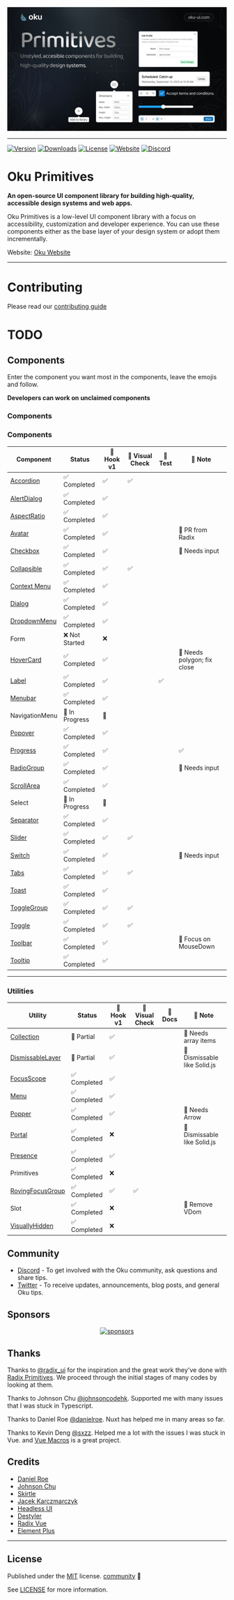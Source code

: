 <a href="https://oku-ui.com">
  <img alt="Oku UI hero image" src="https://github.com/oku-ui/primitives/blob/main/.github/assets/primitives-cover.png?raw=true"
</a>

---

<p>
  <a href="https://www.npmjs.com/package/@oku-ui/primitives"><img src="https://img.shields.io/npm/v/@oku-ui/primitives.svg?style=flat&colorA=18181B&colorB=28CF8D" alt="Version"></a>
  <a href="https://www.npmjs.com/package/@oku-ui/primitives"><img src="https://img.shields.io/npm/dm/@oku-ui/primitives.svg?style=flat&colorA=18181B&colorB=28CF8D" alt="Downloads"></a>
  <a href="https://github.com/oku-ui/primitives/tree/main/LICENSE"><img src="https://img.shields.io/github/license/nuxt/nuxt.svg?style=flat&colorA=18181B&colorB=28CF8D" alt="License"></a>
  <a href="https://primitives.oku-ui.com"><img src="https://img.shields.io/badge/Oku Primitives%20Docs-18181B?logo=nuxt.js" alt="Website"></a>
  <a href="https://chat.oku-ui.com"><img src="https://img.shields.io/badge/Oku%20Discord-18181B?logo=discord" alt="Discord"></a>
</p>

# Oku Primitives

**An open-source UI component library for building high-quality, accessible design systems and web apps.**

Oku Primitives is a low-level UI component library with a focus on accessibility, customization and developer experience. You can use these components either as the base layer of your design system or adopt them incrementally.

Website: [Oku Website](https://oku-ui.com)

---

# Contributing

Please read our [contributing guide](https://github.com/oku-ui/primitives/blob/master/CONTRIBUTING.md)

# TODO

## Components

Enter the component you want most in the components, leave the emojis and follow.

**Developers can work on unclaimed components**

### Components
### Components

| Component                                                                                       | Status       | 🔗 Hook v1 | 👀 Visual Check | 📄 Test | 📝 Note                        |
| ------------------------------------------------------------------------------------------------ | ------------ | ---------- | --------------- | ------- | ------------------------------ |
| [Accordion](https://vue-primitives.netlify.app/?path=/story/components-accordion--single)       | ✅ Completed | ✅         | ✅              |         |                                |
| [AlertDialog](https://vue-primitives.netlify.app/?path=/story/components-alertdialog--styled)   | ✅ Completed | ✅         |                 |         |                                |
| [AspectRatio](https://vue-primitives.netlify.app/?path=/story/components-aspectratio--styled)   | ✅ Completed | ✅         |                 |         |                                |
| [Avatar](https://vue-primitives.netlify.app/?path=/story/components-avatar--styled)             | ✅ Completed | ✅         |                 |         | 🔨 PR from Radix               |
| [Checkbox](https://vue-primitives.netlify.app/?path=/story/components-checkbox--styled)         | ✅ Completed | ✅         |                 |         | 🔧 Needs input                 |
| [Collapsible](https://vue-primitives.netlify.app/?path=/story/components-collapsible--styled)   | ✅ Completed | ✅         | ✅              |         |                                |
| [Context Menu](https://vue-primitives.netlify.app/?path=/story/components-contextmenu--styled)  | ✅ Completed | ✅         |                 |         |                                |
| [Dialog](https://vue-primitives.netlify.app/?path=/story/components-dialog--styled)             | ✅ Completed | ✅         |                 |         |                                |
| [DropdownMenu](https://vue-primitives.netlify.app/?path=/story/components-dropdownmenu--styled) | ✅ Completed | ✅         |                 |         |                                |
| Form                                                                                            | ❌ Not Started | ❌         |                 |         |                                |
| [HoverCard](https://vue-primitives.netlify.app/?path=/story/components-hovercard--chromatic)    | ✅ Completed | ✅         |                 |         | 🔧 Needs polygon; fix close    |
| [Label](https://vue-primitives.netlify.app/?path=/story/components-label--styled)               | ✅ Completed | ✅         |                 |     ✅    |                                |
| [Menubar](https://vue-primitives.netlify.app/?path=/story/components-menubar--styled)           | ✅ Completed | ✅         |                 |         |                                |
| NavigationMenu                                                                                  | 🚧 In Progress | 🚧         |                 |         |                                |
| [Popover](https://vue-primitives.netlify.app/?path=/story/components-popover--styled)           | ✅ Completed | ✅         |                 |         |                                |
| [Progress](https://vue-primitives.netlify.app/?path=/story/components-progress--styled)         | ✅ Completed | ✅         |                 |         | ✅                              |
| [RadioGroup](https://vue-primitives.netlify.app/?path=/story/components-radiogroup--styled)     | ✅ Completed | ✅         |                 |         | 🔧 Needs input                 |
| [ScrollArea](https://vue-primitives.netlify.app/?path=/story/components-scrollarea--basic)      | ✅ Completed | ✅         |                 |         |                                |
| Select                                                                                          | 🚧 In Progress | 🚧         |                 |         |                                |
| [Separator](https://vue-primitives.netlify.app/?path=/story/components-separator--styled)       | ✅ Completed | ✅         |                 |         |                                |
| [Slider](https://vue-primitives.netlify.app/?path=/story/components-slider--styled)             | ✅ Completed | ✅         | ✅              |         |                                |
| [Switch](https://vue-primitives.netlify.app/?path=/story/components-switch--styled)             | ✅ Completed | ✅         |                 |         | 🔧 Needs input                 |
| [Tabs](https://vue-primitives.netlify.app/?path=/story/components-tabs--styled)                 | ✅ Completed | ✅         | ✅              |         |                                |
| [Toast](https://vue-primitives.netlify.app/?path=/story/components-toast--styled)               | ✅ Completed | ✅         |                 |         |                                |
| [ToggleGroup](https://vue-primitives.netlify.app/?path=/story/components-togglegroup--single)   | ✅ Completed | ✅         | ✅              |         |                                |
| [Toggle](https://vue-primitives.netlify.app/?path=/story/components-toggle--styled)             | ✅ Completed | ✅         | ✅              |         |                                |
| [Toolbar](https://vue-primitives.netlify.app/?path=/story/components-toolbar--styled)           | ✅ Completed | ✅         |                 |         | 🔧 Focus on MouseDown          |
| [Tooltip](https://vue-primitives.netlify.app/?path=/story/components-tooltip--styled)           | ✅ Completed | ✅         |                 |         |                                |

---

### Utilities

| Utility                                                                                              | Status       | 🔗 Hook v1 | 👀 Visual Check | 📄 Docs | 📝 Note                             |
| ---------------------------------------------------------------------------------------------------- | ------------ | ---------- | --------------- | ------- | ----------------------------------- |
| [Collection](https://vue-primitives.netlify.app/?path=/story/utilities-rovingfocusgroup--basic)      | 🚧 Partial | ✅         |                 |         | 🔧 Needs array items               |
| [DismissableLayer](https://vue-primitives.netlify.app/?path=/story/utilities-dismissablelayer--basic) | 🚧 Partial | ✅         |                 |         | 🔧 Dismissable like Solid.js       |
| [FocusScope](https://vue-primitives.netlify.app/?path=/story/utilities-focusscope--basic)             | ✅ Completed | ✅         |                 |         |                                     |
| [Menu](https://vue-primitives.netlify.app/?path=/story/utilities-menu--styled)                        | ✅ Completed | ✅         |                 |         |                                     |
| [Popper](https://vue-primitives.netlify.app/?path=/story/utilities-popper--styled)                    | ✅ Completed | ✅         |                 |         | 🔧 Needs Arrow                     |
| [Portal](https://vue-primitives.netlify.app/?path=/story/utilities-portal--base)                      | ✅ Completed | ❌         |                 |         | 🔧 Dismissable like Solid.js       |
| [Presence](https://vue-primitives.netlify.app/?path=/story/utilities-presence--basic)                 | ✅ Completed | ✅         |                 |         |                                     |
| Primitives                                                                                           | ✅ Completed | ❌         |                 |         |                                     |
| [RovingFocusGroup](https://vue-primitives.netlify.app/?path=/story/utilities-rovingfocusgroup--basic) | ✅ Completed | ✅         | ✅              |         |                                     |
| Slot                                                                                                 | ✅ Completed | ❌         |                 |         | 🔧 Remove VDom                     |
| [VisuallyHidden](https://vue-primitives.netlify.app/?path=/story/utilities-visuallyhidden--basic)     | ✅ Completed | ❌         |                 |         |                                     |
## Community

- [Discord](https://chat.oku-ui.com) - To get involved with the Oku community, ask questions and share tips.
- [Twitter](https://twitter.com/oku_ui) - To receive updates, announcements, blog posts, and general Oku tips.

## Sponsors

<p align="center">
  <a href="https://cdn.jsdelivr.net/gh/productdevbook/static/sponsors.svg">
    <img alt="sponsors" src='https://cdn.jsdelivr.net/gh/productdevbook/static/sponsors.svg'/>
  </a>
</p>


## Thanks

Thanks to [@radix_ui](https://github.com/radix-ui/primitives) for the inspiration and the great work they've done with [Radix Primitives](https://radix-ui.com). We proceed through the initial stages of many codes by looking at them.

Thanks to Johnson Chu [@johnsoncodehk](https://github.com/johnsoncodehk). Supported me with many issues that I was stuck in Typescript.

Thanks to Daniel Roe [@danielroe](https://github.com/danielroe). Nuxt has helped me in many areas so far.

Thanks to Kevin Deng [@sxzz](https://github.com/sxzz). Helped me a lot with the issues I was stuck in Vue. and [Vue Macros](https://vue-macros.sxzz.moe) is a great project.

## Credits
- [Daniel Roe](https://github.com/danielroe)
- [Johnson Chu](https://github.com/johnsoncodehk)
- [Skirtle](https://github.com/skirtles-code)
- [Jacek Karczmarczyk](https://github.com/jacekkarczmarczyk)
- [Headless UI](https://headlessui.com)
- [Destyler](https://destyler.org)
- [Radix Vue](https://github.com/unovue/radix-vue)
- [Element Plus](https://github.com/element-plus/element-plus)

---

## License

Published under the [MIT](https://github.com/oku-ui/primitives/blob/main/LICENSE) license. [community](https://github.com/oku-ui/primitives/graphs/contributors) 💛

See [LICENSE](./LICENSE) for more information.
